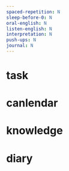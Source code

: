 ```yaml
---
spaced-repetition: N
sleep-before-0: N
oral-english: N
listen-english: N
interpretation: N
push-ups: N
journal: N
---
```


# task

# canlendar

# knowledge

# diary